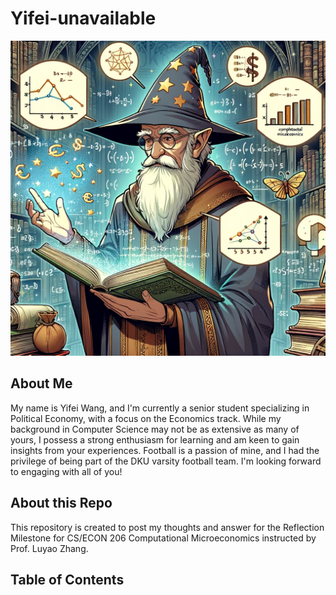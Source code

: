 # Yifei-unavailable
![My Avatar](avatar_converted_to_png.png)

## About Me
My name is Yifei Wang, and I'm currently a senior student specializing in Political Economy, with a focus on the Economics track. While my background in Computer Science may not be as extensive as many of yours, I possess a strong enthusiasm for learning and am keen to gain insights from your experiences. Football is a passion of mine, and I had the privilege of being part of the DKU varsity football team. I'm looking forward to engaging with all of you!

## About this Repo
This repository is created to post my thoughts and answer for the Reflection Milestone for CS/ECON 206 Computational Microeconomics instructed by Prof. Luyao Zhang. 

## Table of Contents
